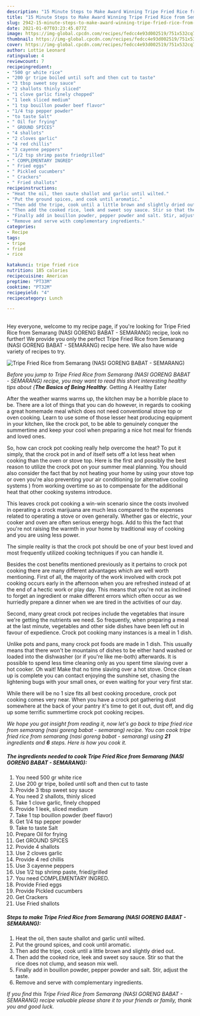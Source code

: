 ```yaml
---
description: "15 Minute Steps to Make Award Winning Tripe Fried Rice from Semarang (NASI GORENG BABAT - SEMARANG)"
title: "15 Minute Steps to Make Award Winning Tripe Fried Rice from Semarang (NASI GORENG BABAT - SEMARANG)"
slug: 2942-15-minute-steps-to-make-award-winning-tripe-fried-rice-from-semarang-nasi-goreng-babat-semarang
date: 2021-01-07T03:23:45.077Z
image: https://img-global.cpcdn.com/recipes/fedcc4e93d002519/751x532cq70/tripe-fried-rice-from-semarang-nasi-goreng-babat-semarang-recipe-main-photo.jpg
thumbnail: https://img-global.cpcdn.com/recipes/fedcc4e93d002519/751x532cq70/tripe-fried-rice-from-semarang-nasi-goreng-babat-semarang-recipe-main-photo.jpg
cover: https://img-global.cpcdn.com/recipes/fedcc4e93d002519/751x532cq70/tripe-fried-rice-from-semarang-nasi-goreng-babat-semarang-recipe-main-photo.jpg
author: Lottie Leonard
ratingvalue: 4
reviewcount: 7
recipeingredient:
- "500 gr white rice"
- "200 gr tripe boiled until soft and then cut to taste"
- "3 tbsp sweet soy sauce"
- "2 shallots thinly sliced"
- "1 clove garlic finely chopped"
- "1 leek sliced medium"
- "1 tsp bouillon powder beef flavor"
- "1/4 tsp pepper powder"
- "to taste Salt"
- " Oil for frying"
- " GROUND SPICES"
- "4 shallots"
- "2 cloves garlic"
- "4 red chillis"
- "3 cayenne peppers"
- "1/2 tsp shrimp paste friedgrilled"
- " COMPLEMENTARY INGRED"
- " Fried eggs"
- " Pickled cucumbers"
- " Crackers"
- " Fried shallots"
recipeinstructions:
- "Heat the oil, then saute shallot and garlic until wilted."
- "Put the ground spices, and cook until aromatic."
- "Then add the tripe, cook until a little brown and slightly dried out."
- "Then add the cooked rice, leek and sweet soy sauce. Stir so that the rice does not clump, and season mix well."
- "Finally add in bouillon powder, pepper powder and salt. Stir, adjust the taste."
- "Remove and serve with complementary ingredients."
categories:
- Recipe
tags:
- tripe
- fried
- rice

katakunci: tripe fried rice 
nutrition: 185 calories
recipecuisine: American
preptime: "PT33M"
cooktime: "PT32M"
recipeyield: "4"
recipecategory: Lunch

---
```

<br>
Hey everyone, welcome to my recipe page, if you're looking for Tripe Fried Rice from Semarang (NASI GORENG BABAT - SEMARANG) recipe, look no further! We provide you only the perfect Tripe Fried Rice from Semarang (NASI GORENG BABAT - SEMARANG) recipe here. We also have wide variety of recipes to try.
<br>


![Tripe Fried Rice from Semarang (NASI GORENG BABAT - SEMARANG)](https://img-global.cpcdn.com/recipes/fedcc4e93d002519/751x532cq70/tripe-fried-rice-from-semarang-nasi-goreng-babat-semarang-recipe-main-photo.jpg)

<i>Before you jump to Tripe Fried Rice from Semarang (NASI GORENG BABAT - SEMARANG) recipe, you may want to read this short interesting healthy tips about {<strong>The Basics of Being Healthy</strong>.</i>
Getting A Healthy Eater


After the weather warms warms up, the kitchen may be a horrible place to be. There are a lot of things that you can do however, in regards to cooking a great homemade meal which does not need conventional stove top or oven cooking. Learn to use some of those lesser heat producing equipment in your kitchen, like the crock pot, to be able to genuinely conquer the summertime and keep your cool when preparing a nice hot meal for friends and loved ones.

So, how can crock pot cooking really help overcome the heat? To put it simply, that the crock pot in and of itself sets off a lot less heat when cooking than the oven or stove top. Here is the first and possibly the best reason to utilize the crock pot on your summer meal planning. You should also consider the fact that by not heating your home by using your stove top or oven you're also preventing your air conditioning (or alternative cooling systems ) from working overtime so as to compensate for the additional heat that other cooking systems introduce.

This leaves crock pot cooking a win-win scenario since the costs involved in operating a crock marijuana are much less compared to the expenses related to operating a stove or oven generally. Whether gas or electric, your cooker and oven are often serious energy hogs. Add to this the fact that you're not raising the warmth in your home by traditional way of cooking and you are using less power.

 The simple reality is that the crock pot should be one of your best loved and most frequently utilized cooking techniques if you can handle it.  



Besides the cost benefits mentioned previously as it pertains to crock pot cooking there are many different advantages which are well worth mentioning. First of all, the majority of the work involved with crock pot cooking occurs early in the afternoon when you are refreshed instead of at the end of a hectic work or play day. This means that you're not as inclined to forget an ingredient or make different errors which often occur as we hurriedly prepare a dinner when we are tired in the activities of our day.

Second, many great crock pot recipes include the vegetables that insure we're getting the nutrients we need. So frequently, when preparing a meal at the last minute, vegetables and other side dishes have been left out in favour of expedience. Crock pot cooking many instances is a meal in 1 dish.

 Unlike pots and pans, many crock pot foods are made in 1 dish. This usually means that there won't be mountains of dishes to be either hand washed or loaded into the dishwasher (or if you're like me-both) afterwards. It is possible to spend less time cleaning only as you spent time slaving over a hot cooker. Oh wait! Make that no time slaving over a hot stove. Once clean up is complete you can contact enjoying the sunshine set, chasing the lightening bugs with your small ones, or even waiting for your very first star.

While there will be no 1 size fits all best cooking procedure, crock pot cooking comes very near. When you have a crock pot gathering dust somewhere at the back of your pantry it's time to get it out, dust off, and dig up some terrific summertime crock pot cooking recipes.


<i>We hope you got insight from reading it, now let's go back to tripe fried rice from semarang (nasi goreng babat - semarang) recipe. You can cook tripe fried rice from semarang (nasi goreng babat - semarang) using <strong>21</strong> ingredients and <strong>6</strong> steps. Here is how you cook it.
</i>

##### The ingredients needed to cook Tripe Fried Rice from Semarang (NASI GORENG BABAT - SEMARANG):

1. You need 500 gr white rice
1. Use 200 gr tripe, boiled until soft and then cut to taste
1. Provide 3 tbsp sweet soy sauce
1. You need 2 shallots, thinly sliced
1. Take 1 clove garlic, finely chopped
1. Provide 1 leek, sliced medium
1. Take 1 tsp bouillon powder (beef flavor)
1. Get 1/4 tsp pepper powder
1. Take to taste Salt
1. Prepare  Oil for frying
1. Get  GROUND SPICES
1. Provide 4 shallots
1. Use 2 cloves garlic
1. Provide 4 red chillis
1. Use 3 cayenne peppers
1. Use 1/2 tsp shrimp paste, fried/grilled
1. You need  COMPLEMENTARY INGRED.
1. Provide  Fried eggs
1. Provide  Pickled cucumbers
1. Get  Crackers
1. Use  Fried shallots


##### Steps to make Tripe Fried Rice from Semarang (NASI GORENG BABAT - SEMARANG):

1. Heat the oil, then saute shallot and garlic until wilted.
1. Put the ground spices, and cook until aromatic.
1. Then add the tripe, cook until a little brown and slightly dried out.
1. Then add the cooked rice, leek and sweet soy sauce. Stir so that the rice does not clump, and season mix well.
1. Finally add in bouillon powder, pepper powder and salt. Stir, adjust the taste.
1. Remove and serve with complementary ingredients.




<i>If you find this Tripe Fried Rice from Semarang (NASI GORENG BABAT - SEMARANG) recipe valuable please share it to your friends or family, thank you and good luck.</i>
